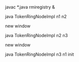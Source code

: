 javac *.java
rmiregistry &


 java TokenRingNodeImpl n1 n2

new window

 java TokenRingNodeImpl n2 n3

new window

 java TokenRingNodeImpl n3 n1 init
